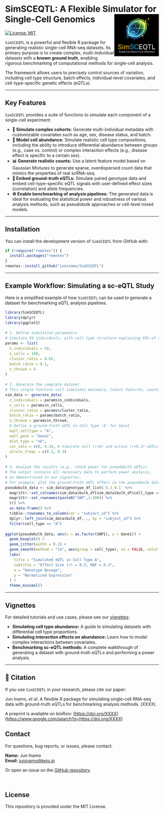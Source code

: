 
# SimSCEQTL: A Flexible Simulator for Single-Cell Genomics <img src="man/figures/logo.png" align="right" height="138" />

[![License: MIT](https://img.shields.io/badge/License-MIT-yellow.svg)](https://opensource.org/licenses/MIT)

`SimSCEQTL` is a powerful and flexible R package for generating realistic single-cell RNA-seq datasets. Its primary purpose is to create complex, multi-individual datasets with a **known ground truth**, enabling rigorous benchmarking of computational methods for single-cell analysis.

The framework allows users to precisely control sources of variation, including cell type structure, batch effects, individual-level covariates, and cell-type-specific genetic effects (eQTLs).

---

## Key Features

`SimSCEQTL` provides a suite of functions to simulate each component of a single-cell experiment:

-   **🧬 Simulate complex cohorts:** Generate multi-individual metadata with customizable covariates such as age, sex, disease status, and batch.
-   **🔬 Model cell abundance:** Simulate realistic cell type compositions, including the ability to introduce differential abundance between groups (e.g., case vs. control) or complex interaction effects (e.g., disease effect is specific to a certain sex).
-   **📊 Generate realistic counts:** Use a latent feature model based on Gaussian Mixtures to generate sparse, overdispersed count data that mimics the properties of real scRNA-seq.
-   **🔗 Embed ground-truth eQTLs:** Simulate paired genotype data and embed cell-type-specific eQTL signals with user-defined effect sizes (correlation) and allele frequencies.
-   **⚙️ Enable benchmarking of analysis pipelines:** The generated data is ideal for evaluating the statistical power and robustness of various analysis methods, such as pseudobulk approaches or cell-level mixed models.

---

## Installation

You can install the development version of `SimSCEQTL` from GitHub with:

```r
if (!require("remotes")) {
  install.packages("remotes")
}
remotes::install_github("juninamo/SimSCEQTL")
```

-----

## Example Workflow: Simulating a sc-eQTL Study

Here is a simplified example of how `SimSCEQTL` can be used to generate a dataset for benchmarking eQTL analysis pipelines.

```r
library(SimSCEQTL)
library(dplyr)
library(ggplot2)

# 1. Define simulation parameters
# Simulate 50 individuals, with cell type structure explaining 65% of variance
params <- list(
  n_individuals = 50,
  n_cells = 100,
  cluster_ratio = 0.65,
  batch_ratio = 0.1,
  n_thread = 4
)

# 2. Generate the complete dataset
# This single function call simulates metadata, latent features, counts, and genotypes.
sim_data <- generate_data(
  n_individuals = params$n_individuals,
  n_cells = params$n_cells,
  cluster_ratio = params$cluster_ratio,
  batch_ratio = params$batch_ratio,
  n_thread = params$n_thread,
  # Define a ground-truth eQTL in Cell Type 'A' for Gene1
  eqtl_celltype = "A",
  eqtl_gene = "Gene1",
  dist_type = "nb",
  cor_vals = c(0, 0.3), # Simulate null (r=0) and active (r=0.3) eQTLs
  allele_freqs = c(0.1, 0.3)
)

# 3. Analyze the results (e.g., check power for pseudobulk eQTLs)
# The output contains all necessary data to perform power analysis,
# as demonstrated in our vignettes.
# For example, plot the ground-truth eQTL effect in the pseudobulk data.
pseudobulk_data <- sim_data$genotype_df_list$`0.3_0.1` %>%
  magrittr::set_colnames(sim_data$bulk_df[sim_data$bulk_df$cell_type == "A", "subject_id"]) %>%
  magrittr::set_rownames(paste0("SNP",1:100)) %>%
  t() %>%
  as.data.frame() %>%
  tibble::rownames_to_column(var = "subject_id") %>%
  dplyr::left_join(sim_data$bulk_df, ., by = "subject_id") %>%
  filter(cell_type == "A")

ggplot(pseudobulk_data, aes(x = as.factor(SNP1), y = Gene1)) +
  geom_boxplot() +
  geom_jitter(width = 0.2) +
  geom_smooth(method = "lm", aes(group = cell_type), se = FALSE, color = "black") +
  labs(
    title = "Simulated eQTL in Cell Type A",
    subtitle = "Effect Size (r) = 0.3, MAF = 0.3",
    x = "Genotype Dosage",
    y = "Normalized Expression"
  ) +
  theme_minimal()
```

-----

## Vignettes

For detailed tutorials and use cases, please see our [vignettes](https://github.com/juninamo/SimSCEQTL/tree/master/vignettes):

  * **Simulating cell type abundance:** A guide to simulating datasets with differential cell type proportions.
  * **Simulating interaction effects on abundance:** Learn how to model complex interactions between covariates.
  * **Benchmarking sc-eQTL methods:** A complete walkthrough of generating a dataset with ground-truth eQTLs and performing a power analysis.

-----

## 📝 Citation

If you use `SimSCEQTL` in your research, please cite our paper:

Jun Inamo, *et al*. A flexible R package for simulating single-cell RNA-seq data with ground-truth eQTLs for benchmarking analysis methods. (*XXXX*).

A preprint is available on *bioRxiv*: [https://doi.org/XXXX](https://www.google.com/search?q=https://doi.org/XXXX)

## Contact

For questions, bug reports, or issues, please contact:

**Name:** Jun Inamo  
**Email:** juninamo@keio.jp

Or open an issue on the [GitHub repository](https://www.google.com/search?q=https://github.com/juninamo/SimSCEQTL/issues).

  

## License

This repository is provided under the MIT License.



